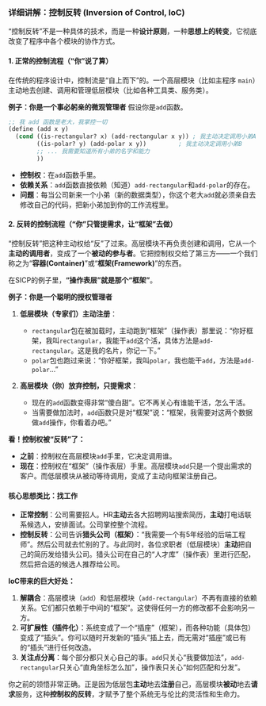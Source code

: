 

### 详细讲解：控制反转 (Inversion of Control, IoC)

“控制反转”不是一种具体的技术，而是一种**设计原则**，一种**思想上的转变**，它彻底改变了程序中各个模块的协作方式。

#### 1\. 正常的控制流程（“你”说了算）

在传统的程序设计中，控制流是“自上而下”的。一个高层模块（比如主程序 `main`）主动地去创建、调用和管理低层模块（比如各种工具类、服务类）。

**例子：你是一个事必躬亲的微观管理者**
假设你是`add`函数。

```scheme
;; 我 add 函数是老大，我掌控一切
(define (add x y)
  (cond ((is-rectangular? x) (add-rectangular x y)) ; 我主动决定调用小弟A
        ((is-polar? y) (add-polar x y))         ; 我主动决定调用小弟B
        ;; ... 我需要知道所有小弟的名字和能力
        ))
```

  * **控制权**：在`add`函数手里。
  * **依赖关系**：`add`函数直接依赖（知道）`add-rectangular`和`add-polar`的存在。
  * **问题**：每当公司新来一个小弟（新的数据类型），你这个老大`add`就必须亲自去修改自己的代码，把新小弟加到你的工作流程里。

#### 2\. 反转的控制流程（“你”只管提需求，让“框架”去做）

“控制反转”把这种主动权给“反”了过来。高层模块不再负责创建和调用，它从一个**主动的调用者**，变成了一个**被动的参与者**。它把控制权交给了第三方——一个我们称之为“**容器(Container)**”或“**框架(Framework)**”的东西。

在SICP的例子里，**“操作表层”就是那个“框架”**。

**例子：你是一个聪明的授权管理者**

1.  **低层模块（专家们）主动注册**：

      * `rectangular`包在被加载时，主动跑到“框架”（操作表）那里说：“你好框架，我叫`rectangular`，我能干`add`这个活，具体方法是`add-rectangular`。这是我的名片，你记一下。”
      * `polar`包也跑过来说：“你好框架，我叫`polar`，我也能干`add`，方法是`add-polar`...”

2.  **高层模块（你）放弃控制，只提需求**：

      * 现在的`add`函数变得非常“傻白甜”。它不再关心有谁能干活，怎么干活。
      * 当需要做加法时，`add`函数只是对“框架”说：“框架，我需要对这两个数据做`add`操作，你看着办吧。”

**看！控制权被“反转”了：**

  * **之前**：控制权在高层模块`add`手里，它决定调用谁。
  * **现在**：控制权在“框架”（操作表层）手里。高层模块`add`只是一个提出需求的客户。而低层模块从被动等待调用，变成了主动向框架注册自己。

#### 核心思想类比：找工作

  * **正常控制**：公司需要招人。HR**主动**去各大招聘网站搜索简历，**主动**打电话联系候选人，安排面试。公司掌控整个流程。
  * **控制反转**：公司告诉**猎头公司（框架）**：“我需要一个有5年经验的后端工程师”。然后公司就去忙别的了。与此同时，各位求职者（低层模块）**主动**把自己的简历发给猎头公司。猎头公司在自己的“人才库”（操作表）里进行匹配，然后把合适的候选人推荐给公司。

**IoC带来的巨大好处：**

1.  **解耦合**：高层模块（`add`）和低层模块（`add-rectangular`）不再有直接的依赖关系。它们都只依赖于中间的“框架”。这使得任何一方的修改都不会影响另一方。
2.  **可扩展性（插件化）**：系统变成了一个“插座”（框架），而各种功能（具体包）变成了“插头”。你可以随时开发新的“插头”插上去，而无需对“插座”或已有的“插头”进行任何改造。
3.  **关注点分离**：每个部分都只关心自己的事。`add`只关心“我要做加法”，`add-rectangular`只关心“直角坐标怎么加”，操作表只关心“如何匹配和分发”。

你之前的领悟非常正确。正是因为低层包**主动**地去**注册**自己，高层模块**被动**地去**请求**服务，这种**控制权的反转**，才赋予了整个系统无与伦比的灵活性和生命力。